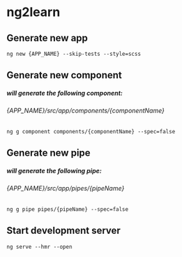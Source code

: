 # ng2learn

## Generate new app
`ng new {APP_NAME} --skip-tests --style=scss`

## Generate new component
##### will generate the following component:
###### {APP_NAME}/src/app/components/{componentName}

`ng g component components/{componentName} --spec=false`

## Generate new pipe
##### will generate the following pipe:
###### {APP_NAME}/src/app/pipes/{pipeName}

`ng g pipe pipes/{pipeName} --spec=false`

## Start development server
`ng serve --hmr --open`

